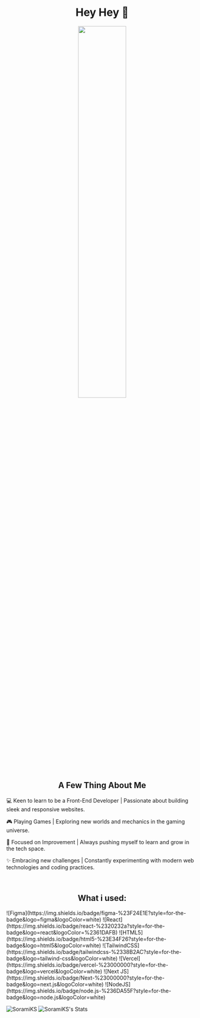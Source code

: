 
<h1 align="center">Hey Hey 👋</h1>
<div align="center">
<img src="https://media1.tenor.com/m/iOG-xvGrcVQAAAAd/hayasaka-kaguya.gif" width="50%"/>
</div>

<h2 align="center">A Few Thing About Me</h2>

<p>💻 Keen to learn to be a Front-End Developer | Passionate about building sleek and responsive websites.</p>
<p>🎮 Playing Games | Exploring new worlds and mechanics in the gaming universe.</p>
<p>💪 Focused on Improvement | Always pushing myself to learn and grow in the tech space.</p>
<p>✨ Embracing new challenges | Constantly experimenting with modern web technologies and coding practices.</p>
</br>

<h2 align="center">What i used:</h2>
![Figma](https://img.shields.io/badge/figma-%23F24E1E?style=for-the-badge&logo=figma&logoColor=white) 
![React](https://img.shields.io/badge/react-%2320232a?style=for-the-badge&logo=react&logoColor=%2361DAFB) 
![HTML5](https://img.shields.io/badge/html5-%23E34F26?style=for-the-badge&logo=html5&logoColor=white) 
![TailwindCSS](https://img.shields.io/badge/tailwindcss-%2338B2AC?style=for-the-badge&logo=tailwind-css&logoColor=white) 
![Vercel](https://img.shields.io/badge/vercel-%23000000?style=for-the-badge&logo=vercel&logoColor=white) 
![Next JS](https://img.shields.io/badge/Next-%23000000?style=for-the-badge&logo=next.js&logoColor=white) 
![NodeJS](https://img.shields.io/badge/node.js-%236DA55F?style=for-the-badge&logo=node.js&logoColor=white) 


![SoramiKS]([https://count.getloli.com/@:name](https://count.getloli.com/@SoramiKS?name=SoramiKS&theme=booru-lewd&padding=7&offset=0&align=top&scale=1&pixelated=1&darkmode=auto))
![SoramiKS's Stats](https://github-readme-stats.vercel.app/api?username=SoramiKS&theme=tokyonight&show_icons=true&hide_border=false&count_private=true)
